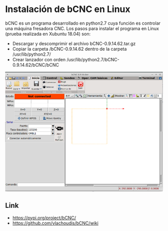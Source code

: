 # Instalación de bCNC en Linux

bCNC es un programa desarrollado en python2.7 cuya función es controlar una máquina fresadora CNC. Los pasos para instalar el programa en Linux (prueba realizada en Xubuntu 18.04) son:

- Descargar y descomprimir el archivo bCNC-0.9.14.62.tar.gz
- Copiar la carpeta /bCNC-0.9.14.62 dentro de la carpeta /usr/lib/python2.7/
- Crear lanzador con orden /usr/lib/python2.7/bCNC-0.9.14.62/bCNC/bCNC

![](bCNC-principal.png)

## Link 
- https://pypi.org/project/bCNC/
- https://github.com/vlachoudis/bCNC/wiki
